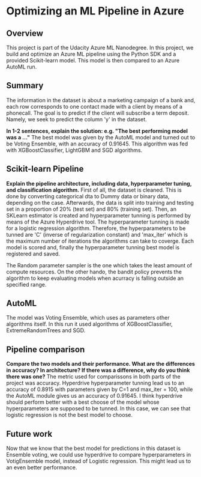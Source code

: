 # Optimizing an ML Pipeline in Azure

## Overview
This project is part of the Udacity Azure ML Nanodegree.
In this project, we build and optimize an Azure ML pipeline using the Python SDK and a provided Scikit-learn model.
This model is then compared to an Azure AutoML run.

## Summary
The information in the dataset is about a marketing campaign of a bank and, each row corresponds to one contact made with a client by means of a phonecall. The goal is to predict if the client will subscribe a term deposit. Namely, we seek to predict the column 'y' in the dataset.

**In 1-2 sentences, explain the solution: e.g. "The best performing model was a ..."**
The best model was given by the AutoML model and turned out to be Voting Ensemble, with an accuracy of 0.91645. This algorithm was fed with XGBoostClassifier, LightGBM and SGD algorithms. 

## Scikit-learn Pipeline
**Explain the pipeline architecture, including data, hyperparameter tuning, and classification algorithm.**
First of all, the dataset is cleaned. This is done by converting categorical dta to Dummy data or binary data, depending on the case. Afterwards, the data is split into training and testing set in a proportion of 20% (test set) and 80% (training set). 
Then, an SKLearn estimator is created and hyperparameter tunning is performed by means of the Azure Hyperdrive tool. The hyperparameter tunning is made for a logistic regression algorithm. Therefore, the hyperparameters to be tunned are 'C' (inverse of regularization constant) and 'max_iter' which is the maximum number of iterations the algorithms can take to coverge.
Each model is scored and, finally the hyperparameter tunning best model is registered and saved.

The Random parameter sampler is the one which takes the least amount of compute resources. On the other hando, the bandit policy prevents the algorithm to keep evaluating models when acurracy is falling outside an specified range.

## AutoML
The model was Voting Ensemble, which uses as parameters other algorithms itself. In this run it used algorithms of XGBoostClassifier, ExtremeRandomTrees and SGD.

## Pipeline comparison
**Compare the two models and their performance. What are the differences in accuracy? In architecture? If there was a difference, why do you think there was one?**
The metric used for comparissons in both parts of the project was accuracy. Hyperdrive hyperparameter tunning lead us to an accuracy of 0.8915 with parameters given by C=1 and max_iter = 100, while the AutoML module gives us an accuracy of 0.91645. I think hyperdrive should perform better with a best choose of the model whose hyperparameters are supposed to be tunned. In this case, we can see that logistic regression is not the best model to choose.

## Future work
Now that we know that the best model for predictions in this dataset is Ensemble voting, we could use hyperdrive to compare hyperparameters in VotigEnsemble model, instead of Logistic regression. This might lead us to an even better performance. 
